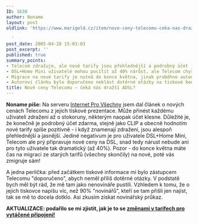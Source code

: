 ```yaml
---
ID: 1630
author: Noname
layout: post
oldlink: 'https://www.marigold.cz/item/nove-ceny-telecomu-ceka-nas-drazsi-adsl

  '
post_date: 2005-04-28 15:03:03
post_excerpt: ''
published: true
summary_points:
- Telecom zdražuje, ale nové tarify jsou přehlednější a podrobný účet je zdarma.
- DSL+Home Mini uživatelé mohou pocítit až 40% nárůst, ale Telecom chystá nové ceny.
- Migrace na nové tarify je nutná do konce května, jinak proběhne automaticky.
- Autorovi článku bylo doporučeno neklást dotěrné otázky na tiskové konferenci Telecomu.
title: Nové ceny Telecomu – čeká nás dražší ADSL?
---
```


<p><b>Noname píše:</b> Na serveru <a href="http://www.internetprovsechny.cz/clanek.php?cid=127" >Internet Pro Všechny</a>&nbsp;jsem dal článek o nových cenách Telecomu z jejich tiskové prezentace.&nbsp;Může přinést každému uživateli&nbsp;zdražení až o stokoruny, některým naopak&nbsp;účet klesne. Důležité je, že konečně je&nbsp;podrobný účet zdarma, stejně jako CLIP a obecně hodnotím nové&nbsp;tarify spíše pozitivně - i když znamenají zdražení, jsou alespoň přehlednější a jasnější. Jediné negativum je pro uživatele DSL+Home Mini, Telecom ale prý připravuje nové ceny na DSL, snad tedy nárust nebude ani pro tyto uživatele tak dramatický (až 40%). Pozor -&nbsp;do konce května máte čas na migraci ze starých tarifů&nbsp;(všechny skončily) na nové, poté vás zmigruje&nbsp;sám!</p>

<p>A jedna perlička: před začátkem tiskové informace mi&nbsp;bylo zástupcem Telecomu&nbsp;"doporučeno", abych neměl příliš dotěrné otázky. V podstatě bych měl být rád, že mě tam jako nenovináře pustili. Vzhledem k&nbsp;tomu, že o jejich&nbsp;tiskovce napíšu víc, než 90% "novinářů", kteří se&nbsp;tam přišli jen najíst, tak se mě to docela&nbsp;dotklo. Asi zkusím získat novinářský průkaz.</p>

<p><b>AKTUALIZACE: podařilo se mi zjistit, jak je to se <a href="http://www.internetprovsechny.cz/blesk.php?cbl=195">změnami v tarifech pro vytáčené připojení!</a></b></p>